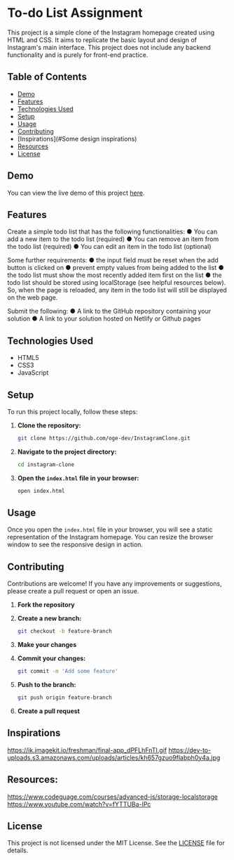 # To-do List Assignment

This project is a simple clone of the Instagram homepage created using HTML and CSS. It aims to replicate the basic layout and design of Instagram's main interface. This project does not include any backend functionality and is purely for front-end practice.

## Table of Contents

- [Demo](#demo)
- [Features](#features)
- [Technologies Used](#technologies-used)
- [Setup](#setup)
- [Usage](#usage)
- [Contributing](#contributing)
- [Inspirations](#Some design inspirations)
- [Resources](#Resources)
- [License](#license)

## Demo

You can view the live demo of this project [here](https://oge-dev.github.io/TodoList-App/).

## Features

Create a simple todo list that has the following functionalities:
● You can add a new item to the todo list (required)
● You can remove an item from the todo list (required)
● You can edit an item in the todo list (optional)

Some further requirements:
● the input field must be reset when the add button is clicked on
● prevent empty values from being added to the list
● the todo list must show the most recently added item first on the list
● the todo list should be stored using localStorage (see helpful resources below). So, when the page is reloaded, any item in the todo list will still be displayed on the web page.

Submit the following:
● A link to the GitHub repository containing your solution
● A link to your solution hosted on Netlify or Github pages

## Technologies Used

- HTML5
- CSS3
- JavaScript

## Setup

To run this project locally, follow these steps:

1. **Clone the repository:**

   ```bash
   git clone https://github.com/oge-dev/InstagramClone.git
   ```

2. **Navigate to the project directory:**

   ```bash
   cd instagram-clone
   ```

3. **Open the `index.html` file in your browser:**

   ```bash
   open index.html
   ```

## Usage

Once you open the `index.html` file in your browser, you will see a static representation of the Instagram homepage. You can resize the browser window to see the responsive design in action.

## Contributing

Contributions are welcome! If you have any improvements or suggestions, please create a pull request or open an issue.

1. **Fork the repository**
2. **Create a new branch:**

   ```bash
   git checkout -b feature-branch
   ```

3. **Make your changes**
4. **Commit your changes:**

   ```bash
   git commit -m 'Add some feature'
   ```

5. **Push to the branch:**

   ```bash
   git push origin feature-branch
   ```

6. **Create a pull request**

## Inspirations

https://ik.imagekit.io/freshman/final-app_dPFLhFnTI.gif
https://dev-to-uploads.s3.amazonaws.com/uploads/articles/kh657gzuo9flabph0y4a.jpg

## Resources:

https://www.codeguage.com/courses/advanced-js/storage-localstorage
https://www.youtube.com/watch?v=fYTTUBa-lPc

## License

This project is not licensed under the MIT License. See the [LICENSE](#) file for details.
